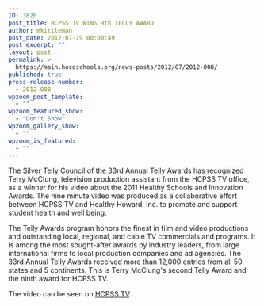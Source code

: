 ```yaml
---
ID: 3820
post_title: HCPSS TV WINS 9th TELLY AWARD
author: mkittleman
post_date: 2012-07-19 00:00:49
post_excerpt: ""
layout: post
permalink: >
  https://main.hocoschools.org/news-posts/2012/07/2012-008/
published: true
press-release-number:
  - 2012-008
wpzoom_post_template:
  - ""
wpzoom_featured_show:
  - "Don't Show"
wpzoom_gallery_show:
  - ""
wpzoom_is_featured:
  - ""
---
```

The Silver Telly Council of the 33rd Annual Telly Awards has recognized Terry McClung, television production assistant from the HCPSS TV office, as a winner for his video about the 2011 Healthy Schools and Innovation Awards. The nine minute video was produced as a collaborative effort between HCPSS TV and Healthy Howard, Inc. to promote and support student health and well being.

The Telly Awards program honors the finest in film and video productions and outstanding local, regional, and cable TV commercials and programs. It is among the most sought-after awards by industry leaders, from large international firms to local production companies and ad agencies. The 33rd Annual Telly Awards received more than 12,000 entries from all 50 states and 5 continents. This is Terry McClung's second Telly Award and the ninth award for HCPSS TV.

The video can be seen on <a href="http://hcpsstv.granicus.com/MediaPlayer.php?view_id=2&amp;clip_id=672%20]http://hcpsstv.granicus.com/MediaPlayer.php?view_id=2&amp;clip_id=672" target="_blank">HCPSS TV</a>.